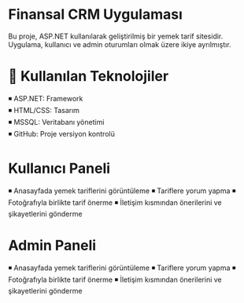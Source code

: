 # Finansal CRM Uygulaması

Bu proje, ASP.NET kullanılarak geliştirilmiş bir yemek tarif sitesidir. Uygulama, kullanıcı ve admin oturumları olmak üzere ikiye ayrılmıştır.


# 🔨  Kullanılan Teknolojiler  
◾ ASP.NET: Framework  
◾ HTML/CSS: Tasarım  
◾ MSSQL: Veritabanı yönetimi  
◾ GitHub: Proje versiyon kontrolü 

#   Kullanıcı Paneli
◾ Anasayfada yemek tariflerini görüntüleme 
◾ Tariflere yorum yapma
◾ Fotoğrafıyla birlikte tarif önerme
◾ İletişim kısmından önerilerini ve şikayetlerini gönderme

#   Admin Paneli
◾ Anasayfada yemek tariflerini görüntüleme 
◾ Tariflere yorum yapma
◾ Fotoğrafıyla birlikte tarif önerme
◾ İletişim kısmından önerilerini ve şikayetlerini gönderme
